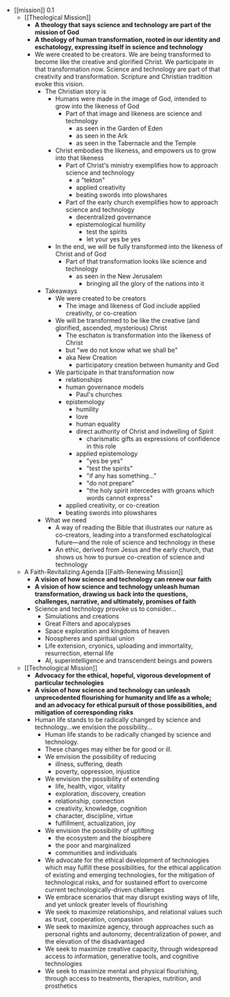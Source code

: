 - [[mission]] 0.1
    - [[Theological Mission]]
        - **A theology that says science and technology are part of the mission of God**
        - __A theology of human transformation, rooted in our identity and eschatology, expressing itself in science and technology__
        - We were created to be creators. We are being transformed to become like the creative and glorified Christ. We participate in that transformation now. Science and technology are part of that creativity and transformation. Scripture and Christian tradition evoke this vision.
            - The Christian story is
                - Humans were made in the image of God, intended to grow into the likeness of God
                    - Part of that image and likeness are science and technology
                        - as seen in the Garden of Eden
                        - as seen in the Ark
                        - as seen in the Tabernacle and the Temple
                - Christ embodies the likeness, and empowers us to grow into that likeness
                    - Part of Christ's ministry exemplifies how to approach science and technology
                        - a "tekton"
                        - applied creativity
                        - beating swords into plowshares
                    - Part of the early church exemplifies how to approach science and technology
                        - decentralized governance
                        - epistemological humility
                            - test the spirits
                            - let your yes be yes
                - In the end, we will be fully transformed into the likeness of Christ and of God
                    - Part of that transformation looks like science and technology
                        - as seen in the New Jerusalem
                            - bringing all the glory of the nations into it
            - Takeaways
                - We were created to be creators
                    - The image and likeness of God include applied creativity, or co-creation
                - We will be transformed to be like the creative (and glorified, ascended, mysterious) Christ
                    - The eschaton is transformation into the likeness of Christ
                    - but "we do not know what we shall be"
                    - aka New Creation
                        - participatory creation between humanity and God
                - We participate in that transformation now
                    - relationships
                    - human governance models
                        - Paul's churches
                    - epistemology
                        - humility
                        - love
                        - human equality
                        - direct authority of Christ and indwelling of Spirit
                            - charismatic gifts as expressions of confidence in this role
                        - applied epistemology
                            - "yes be yes"
                            - "test the spirits"
                            - "if any has something..."
                            - "do not prepare"
                            - "the holy spirit intercedes with groans which words cannot express"
                    - applied creativity, or co-creation
                    - beating swords into plowshares
            - What we need
                - A way of reading the Bible that illustrates our nature as co-creators, leading into a transformed eschatological future—and the role of science and technology in these
                - An ethic, derived from Jesus and the early church, that shows us how to pursue co-creation of science and technology
    - A Faith-Revitalizing Agenda [[Faith-Renewing Mission]]
        - **A vision of how science and technology can renew our faith**
        - __A vision of how science and technology unleash human transformation, drawing us back into the questions, challenges, narrative, and ultimately, promises of faith__
        - Science and technology provoke us to consider...
            - Simulations and creations
            - Great Filters and apocalypses
            - Space exploration and kingdoms of heaven
            - Noospheres and spiritual union
            - Life extension, cryonics, uploading and immortality, resurrection, eternal life
            - AI, superintelligence and transcendent beings and powers
    - [[Technological Mission]]
        - **Advocacy for the ethical, hopeful, vigorous development of particular technologies**
        - __A vision of how science and technology can unleash unprecedented flourishing for humanity and life as a whole; and an advocacy for ethical pursuit of those possibilities, and mitigation of corresponding risks__
        - Human life stands to be radically changed by science and technology...we envision the possibility...
            - Human life stands to be radically changed by science and technology.
            - These changes may either be for good or ill.
            - We envision the possibility of reducing
                - illness, suffering, death
                - poverty, oppression, injustice
            - We envision the possibility of extending
                - life, health, vigor, vitality
                - exploration, discovery, creation
                - relationship, connection
                - creativity, knowledge, cognition
                - character, discipline, virtue
                - fulfillment, actualization, joy
            - We envision the possibility of uplifting
                - the ecosystem and the biosphere
                - the poor and marginalized
                - communities and individuals
            - We advocate for the ethical development of technologies which may fulfill these possibilities, for the ethical application of existing and emerging technologies, for the mitigation of technological risks, and for sustained effort to overcome current technologically-driven challenges
            - We embrace scenarios that may disrupt existing ways of life, and yet unlock greater levels of flourishing
            - We seek to maximize relationships, and relational values such as trust, cooperation, compassion
            - We seek to maximize agency, through approaches such as personal rights and autonomy, decentralization of power, and the elevation of the disadvantaged
            - We seek to maximize creative capacity, through widespread access to information, generative tools, and cognitive technologies
            - We seek to maximize mental and physical flourishing, through access to treatments, therapies, nutrition, and prosthetics

